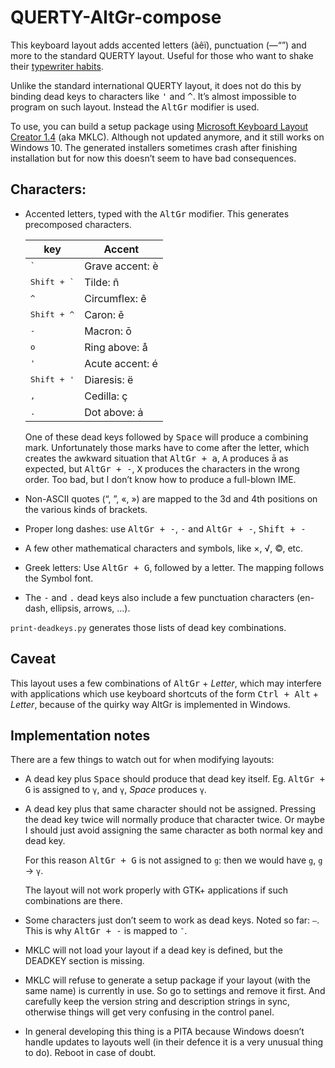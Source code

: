 # QUERTY-AltGr-compose

This keyboard layout adds accented letters (àêï), punctuation (—“”) and more to the standard QUERTY layout.
Useful for those who want to shake their [typewriter habits](https://practicaltypography.com/typewriter-habits.html).

Unlike the standard international QUERTY layout, it does not do this by binding dead
keys to characters like <kbd>'</kbd> and <kbd>^</kbd>. It’s almost impossible to program
on such layout. Instead the <kbd>AltGr</kbd> modifier is used.

To use, you can build a setup package using [Microsoft Keyboard Layout Creator 1.4](https://www.microsoft.com/en-nz/download/details.aspx?id=22339)
(aka MKLC). Although not updated anymore, and it still works on Windows 10. The generated installers
sometimes crash after finishing installation but for now this doesn’t seem to have bad consequences.

## Characters:

  - Accented letters, typed with the <kbd>AltGr</kbd> modifier. This generates
    precomposed characters.
   
    | key           | Accent |
    | ------------- | ------------- |
    | <kbd>`</kbd>  | Grave accent: è |
    | <kbd>Shift + `</kbd>  | Tilde: ñ |
    | <kbd>^</kbd>  | Circumflex: ê |
    | <kbd>Shift + ^</kbd>  | Caron: ě |
    | <kbd>-</kbd>  | Macron: ō |
    | <kbd>o</kbd>  | Ring above: å |
    | <kbd>'</kbd>  | Acute accent: é |
    | <kbd>Shift + '</kbd>  | Diaresis: ë |
    | <kbd>,</kbd>  | Cedilla: ç |
    | <kbd>.</kbd>  | Dot above: ȧ |
    
    One of these dead keys followed by <kbd>Space</kbd> will produce a combining mark. Unfortunately those 
    marks have     to come after the letter, which creates the awkward situation that <kbd>AltGr + 
    a</kbd>, <kbd>A</kbd> produces ā as     expected, but <kbd>AltGr + -</kbd>, <kbd>X</kbd> produces the 
    characters in the wrong order. Too bad, but I don’t know how     to produce a full-blown IME.

  - Non-ASCII quotes (“, ”, «, ») are mapped to the 3d and 4th positions on the various kinds of brackets.
  
  - Proper long dashes: use <kbd>AltGr + -</kbd>, <kbd>-</kbd> and <kbd>AltGr + -</kbd>, <kbd>Shift + -</kbd>
  
  - A few other mathematical characters and symbols, like ×, √, ©, etc.
  
  - Greek letters: Use <kbd>AltGr + G</kbd>, followed by a letter. The mapping follows the Symbol font.
  
  - The <kbd>-</kbd> and <kbd>.</kbd> dead keys also include a few punctuation characters (en-dash, ellipsis, arrows, …).

`print-deadkeys.py` generates those lists of dead key combinations.

## Caveat

This layout uses a few combinations of <kbd>AltGr</kbd> + _Letter_, which may interfere with applications
which use keyboard shortcuts of the form <kbd>Ctrl + Alt</kbd> + _Letter_, because of the quirky
way AltGr is implemented in Windows.

## Implementation notes

There are a few things to watch out for when modifying layouts:

 - A dead key plus <kbd>Space</kbd> should produce that dead key itself.
   Eg. <kbd>AltGr + G</kbd> is assigned to `γ`, and `γ`, _Space_ produces `γ`.
 
 - A dead key plus that same character should not be assigned. Pressing the
   dead key twice will normally produce that character twice. Or maybe I should
   just avoid assigning the same character as both normal key and dead key.
   
   For this reason <kbd>AltGr + G</kbd> is not assigned to `g`: then we would have
   `g`, `g` → `γ`.
   
   The layout will not work properly with GTK+ applications if such combinations
   are there.

 - Some characters just don’t seem to work as dead keys. Noted so far: `–`. This
   is why <kbd>AltGr + -</kbd> is mapped to `¯`.

 - MKLC will not load your layout if a dead key is defined, but the DEADKEY section is
   missing.
   
 - MKLC will refuse to generate a setup package if your layout (with the same name) is
   currently in use. So go to settings and remove it first. And carefully keep the version
   string and description strings in sync, otherwise things will get very confusing in the
   control panel.

 - In general developing this thing is a PITA because Windows doesn’t handle updates
   to layouts well (in their defence it is a very unusual thing to do). Reboot in case
   of doubt.
   
